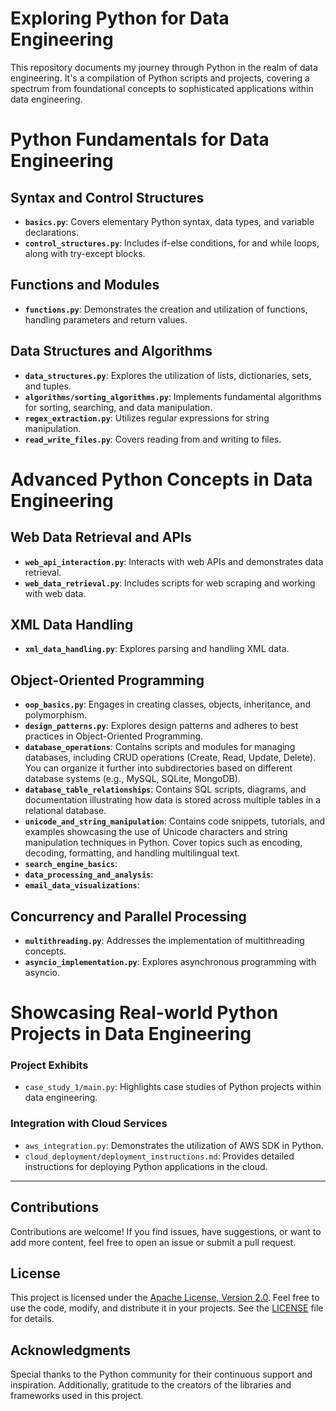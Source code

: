 # Exploring Python for Data Engineering

This repository documents my journey through Python in the realm of data engineering. It's a compilation of Python scripts and projects, covering a spectrum from foundational concepts to sophisticated applications within data engineering.

# Python Fundamentals for Data Engineering

## Syntax and Control Structures

- **`basics.py`**: Covers elementary Python syntax, data types, and variable declarations.
- **`control_structures.py`**: Includes if-else conditions, for and while loops, along with try-except blocks.

## Functions and Modules

- **`functions.py`**: Demonstrates the creation and utilization of functions, handling parameters and return values.

## Data Structures and Algorithms

- **`data_structures.py`**: Explores the utilization of lists, dictionaries, sets, and tuples.
- **`algorithms/sorting_algorithms.py`**: Implements fundamental algorithms for sorting, searching, and data manipulation.
- **`regex_extraction.py`**: Utilizes regular expressions for string manipulation.
- **`read_write_files.py`**: Covers reading from and writing to files.

# Advanced Python Concepts in Data Engineering

## Web Data Retrieval and APIs

- **`web_api_interaction.py`**: Interacts with web APIs and demonstrates data retrieval.
- **`web_data_retrieval.py`**: Includes scripts for web scraping and working with web data.

## XML Data Handling

- **`xml_data_handling.py`**: Explores parsing and handling XML data.

## Object-Oriented Programming

- **`oop_basics.py`**: Engages in creating classes, objects, inheritance, and polymorphism.
- **`design_patterns.py`**: Explores design patterns and adheres to best practices in Object-Oriented Programming.
- **`database_operations`**: Contains scripts and modules for managing databases, including CRUD operations (Create, Read, Update, Delete). You can organize it further into subdirectories based on different database systems (e.g., MySQL, SQLite, MongoDB).
- **`database_table_relationships`**: Contains SQL scripts, diagrams, and documentation illustrating how data is stored across multiple tables in a relational database. 
- **`unicode_and_string_manipulation`**: Contains code snippets, tutorials, and examples showcasing the use of Unicode characters and string manipulation techniques in Python. Cover topics such as encoding, decoding, formatting, and handling multilingual text.
- **`search_engine_basics`**: 
- **`data_processing_and_analysis`**:
- **`email_data_visualizations`**: 


## Concurrency and Parallel Processing

- **`multithreading.py`**: Addresses the implementation of multithreading concepts.
- **`asyncio_implementation.py`**: Explores asynchronous programming with asyncio.



# Showcasing Real-world Python Projects in Data Engineering

### Project Exhibits

- `case_study_1/main.py`: Highlights case studies of Python projects within data engineering.

### Integration with Cloud Services

- `aws_integration.py`: Demonstrates the utilization of AWS SDK in Python.
- `cloud_deployment/deployment_instructions.md`: Provides detailed instructions for deploying Python applications in the cloud.


----------------------------------------------------------------------------------
## Contributions

Contributions are welcome! If you find issues, have suggestions, or want to add more content, feel free to open an issue or submit a pull request. 

## License

This project is licensed under the [Apache License, Version 2.0](LICENSE). Feel free to use the code, modify, and distribute it in your projects. See the [LICENSE](LICENSE) file for details.

## Acknowledgments

Special thanks to the Python community for their continuous support and inspiration. Additionally, gratitude to the creators of the libraries and frameworks used in this project.

